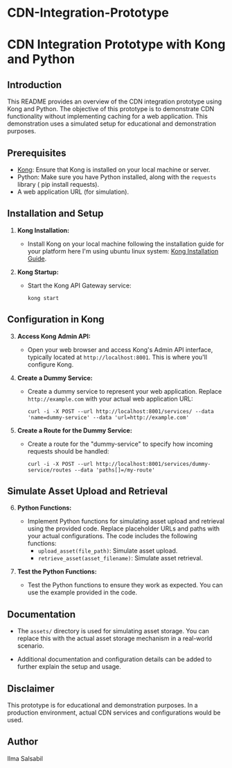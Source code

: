 # CDN-Integration-Prototype
# CDN Integration Prototype with Kong and Python

## Introduction

This README provides an overview of the CDN integration prototype using Kong and Python. The objective of this prototype is to demonstrate CDN functionality without implementing caching for a web application. This demonstration uses a simulated setup for educational and demonstration purposes.

## Prerequisites

- [Kong]([https://docs.konghq.com/gateway/latest/installation/]): Ensure that Kong is installed on your local machine or server.
- Python: Make sure you have Python installed, along with the `requests` library ( pip install requests).
- A web application URL (for simulation).

## Installation and Setup

1. **Kong Installation:**
   - Install Kong on your local machine following the installation guide for your platform here I'm using ubuntu linux system: [Kong Installation Guide](https://docs.konghq.com/gateway/latest/install/linux/ubuntu/).

2. **Kong Startup:**
   - Start the Kong API Gateway service:
     ```shell
     kong start
     ```

## Configuration in Kong

3. **Access Kong Admin API:**
   - Open your web browser and access Kong's Admin API interface, typically located at `http://localhost:8001`. This is where you'll configure Kong.

4. **Create a Dummy Service:**
   - Create a dummy service to represent your web application. Replace `http://example.com` with your actual web application URL:
     ```shell
     curl -i -X POST --url http://localhost:8001/services/ --data 'name=dummy-service' --data 'url=http://example.com'
     ```

5. **Create a Route for the Dummy Service:**
   - Create a route for the "dummy-service" to specify how incoming requests should be handled:
     ```shell
     curl -i -X POST --url http://localhost:8001/services/dummy-service/routes --data 'paths[]=/my-route'
     ```

## Simulate Asset Upload and Retrieval

6. **Python Functions:**
   - Implement Python functions for simulating asset upload and retrieval using the provided code. Replace placeholder URLs and paths with your actual configurations. The code includes the following functions:
     - `upload_asset(file_path)`: Simulate asset upload.
     - `retrieve_asset(asset_filename)`: Simulate asset retrieval.

7. **Test the Python Functions:**
   - Test the Python functions to ensure they work as expected. You can use the example provided in the code.



## Documentation

- The `assets/` directory is used for simulating asset storage. You can replace this with the actual asset storage mechanism in a real-world scenario.

- Additional documentation and configuration details can be added to further explain the setup and usage.

## Disclaimer

This prototype is for educational and demonstration purposes. In a production environment, actual CDN services and configurations would be used.

## Author

Ilma Salsabil


